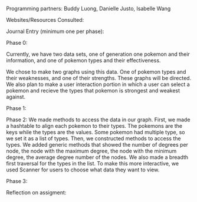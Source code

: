 Programming partners: Buddy Luong, Danielle Justo, Isabelle Wang

Websites/Resources Consulted: 


Journal Entry (minimum one per phase): 

Phase 0: 

Currently, we have two data sets, one of generation one pokemon and their information, and one of pokemon types and their effectiveness. 

We chose to make two graphs using this data. One of pokemon types and their weaknesses, and one of their strengths. These graphs will be directed. We also plan to make a user interaction portion in which a user can select a pokemon and recieve the types that pokemon is strongest and weakest against. 

Phase 1: 

Phase 2: 
We made methods to access the data in our graph. First, we made a hashtable to align each pokemon to their types. The pokemons are the keys while the types are the values. Some pokemon had multiple type, so we set it as a list of types. Then, we constructed methods to access the types. We added generic methods that showed the number of degrees per node, the node with the maximum degree, the node with the minimum degree, the average degree number of the nodes. We also made a breadth first traversal for the types in the list. To make this more interactive, we used Scanner for users to choose what data they want to view. 

Phase 3: 



Reflection on assigment: 


